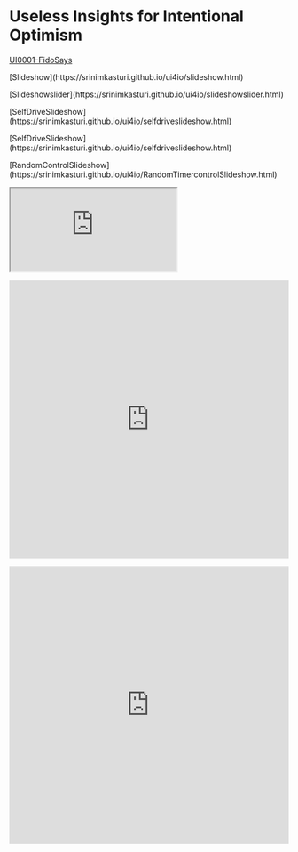 # Useless Insights for Intentional Optimism

[UI0001-FidoSays](https://srinimkasturi.github.io/ui4io/Fido0001.md)
<p></p>
[Slideshow](https://srinimkasturi.github.io/ui4io/slideshow.html)
<p></p>
[Slideshowslider](https://srinimkasturi.github.io/ui4io/slideshowslider.html)
<p></p>
[SelfDriveSlideshow](https://srinimkasturi.github.io/ui4io/selfdriveslideshow.html)
<p></p>
[SelfDriveSlideshow](https://srinimkasturi.github.io/ui4io/selfdriveslideshow.html)
<p></p>
[RandomControlSlideshow](https://srinimkasturi.github.io/ui4io/RandomTimercontrolSlideshow.html)
<p></p>
<iframe src="https://srinimkasturi.github.io/ui4io/Fido0001.md" title="Fido0001"></iframe>
<p></p>
<iframe width="760px" height="500px" src="https://sway.office.com/s/PV2qCDVsGJsC2N75/embed" frameborder="0" marginheight="0" marginwidth="0" max-width="100%" sandbox="allow-forms allow-modals allow-orientation-lock allow-popups allow-same-origin allow-scripts" scrolling="no" style="border: none; max-width: 100%; max-height: 100vh" allowfullscreen mozallowfullscreen msallowfullscreen webkitallowfullscreen></iframe>
<p></p>
<iframe width="760px" height="500px" src="https://sway.office.com/s/Wg2GJNudHKhCjEw9/embed" frameborder="0" marginheight="0" marginwidth="0" max-width="100%" sandbox="allow-forms allow-modals allow-orientation-lock allow-popups allow-same-origin allow-scripts" scrolling="no" style="border: none; max-width: 100%; max-height: 100vh" allowfullscreen mozallowfullscreen msallowfullscreen webkitallowfullscreen></iframe>
